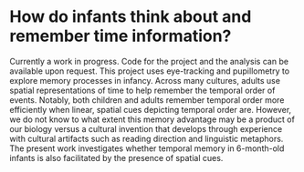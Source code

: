 # How do infants think about and remember time information?
Currently a work in progress. Code for the project and the analysis can be available upon request. This project uses eye-tracking and pupillometry to explore memory processes in infancy. Across many cultures, adults use spatial representations of time to help remember the temporal order of events. Notably, both children and adults remember temporal order more efficiently when linear, spatial cues depicting temporal order are. However, we do not know to what extent this memory advantage may be a product of our biology versus a cultural invention that develops through experience with cultural artifacts such as reading direction and linguistic metaphors. The present work investigates whether temporal memory in 6-month-old infants is also facilitated by the presence of spatial cues.
